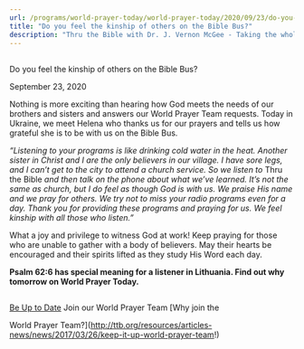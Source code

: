 ```yaml
---
url: /programs/world-prayer-today/world-prayer-today/2020/09/23/do-you-feel-the-kinship-of-others-on-the-bible-bus
title: "Do you feel the kinship of others on the Bible Bus?"
description: "Thru the Bible with Dr. J. Vernon McGee - Taking the whole Word to the whole world"
---
```







## 
 Do you feel the kinship of others on the Bible Bus?


September 23, 2020




Nothing is more exciting than hearing how God meets the needs of our brothers and sisters and answers our World Prayer Team requests. Today in Ukraine, we meet Helena who thanks us for our prayers and tells us how grateful she is to be with us on the Bible Bus.

*“Listening to your programs is like drinking cold water in the heat. Another sister in Christ and I are the only believers in our village. I have sore legs, and I can’t get to the city to attend a church service. So we listen to* Thru the Bible *and then talk on the phone about what we’ve learned. It’s not the same as church, but I do feel as though God is with us. We praise His name and we pray for others. We try not to miss your radio programs even for a day. Thank you for providing these programs and praying for us. We feel kinship with all those who listen.”*

What a joy and privilege to witness God at work! Keep praying for those who are unable to gather with a body of believers. May their hearts be encouraged and their spirits lifted as they study His Word each day.

**Psalm 62:6 has special meaning for a listener in Lithuania. Find out why tomorrow on World Prayer Today.**







## 




[Be Up to Date](http://feeds.feedburner.com/WorldPrayerToday "World Prayer Today RSS Feed")
Join our World Prayer Team
[Why join the  

World Prayer Team?](http://ttb.org/resources/articles-news/news/2017/03/26/keep-it-up-world-prayer-team!)




